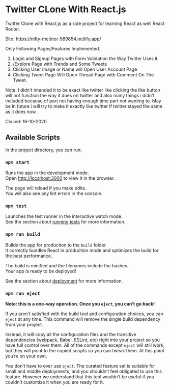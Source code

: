 # Twitter CLone With React.js

Twitter Clone with React.js as a side project for learning React as well React Router.

Site: https://nifty-meitner-589854.netlify.app/

Only Following Pages/Features Implemented.

1. Login and Signup Pages with Form Validation the Way Twitter Uses it.
2. /Explore Page with Trends and Some Tweets
3. Clicking User Image or Name will Open User Account Page
4. Clicking Tweet Page Will Open Thread Page with Comment On The Tweet.

Note: I didn't intended it to be exact like twitter like clicking the like button will not function the way it does on twitter and also many things i didn't included because of part not having enough time part not wanting to. May be in future i will try to make it exactly like twitter if twitter stayed the same as it does now.

Closed: 16-10-2020

## Available Scripts

In the project directory, you can run:

### `npm start`

Runs the app in the development mode.<br />
Open [http://localhost:3000](http://localhost:3000) to view it in the browser.

The page will reload if you make edits.<br />
You will also see any lint errors in the console.

### `npm test`

Launches the test runner in the interactive watch mode.<br />
See the section about [running tests](https://facebook.github.io/create-react-app/docs/running-tests) for more information.

### `npm run build`

Builds the app for production to the `build` folder.<br />
It correctly bundles React in production mode and optimizes the build for the best performance.

The build is minified and the filenames include the hashes.<br />
Your app is ready to be deployed!

See the section about [deployment](https://facebook.github.io/create-react-app/docs/deployment) for more information.

### `npm run eject`

**Note: this is a one-way operation. Once you `eject`, you can’t go back!**

If you aren’t satisfied with the build tool and configuration choices, you can `eject` at any time. This command will remove the single build dependency from your project.

Instead, it will copy all the configuration files and the transitive dependencies (webpack, Babel, ESLint, etc) right into your project so you have full control over them. All of the commands except `eject` will still work, but they will point to the copied scripts so you can tweak them. At this point you’re on your own.

You don’t have to ever use `eject`. The curated feature set is suitable for small and middle deployments, and you shouldn’t feel obligated to use this feature. However we understand that this tool wouldn’t be useful if you couldn’t customize it when you are ready for it.
